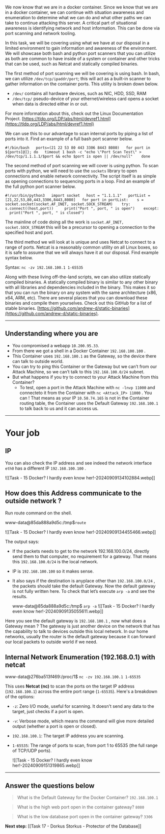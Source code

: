 We now know that we are in a docker container. Since we know that we are in a docker container, we can continue with situation awareness and enumeration to determine what we can do and what other paths we can take to continue attacking this server. A critical part of situational awareness is identifying network and host information. This can be done via port scanning and network tooling.  

In this task, we will be covering using what we have at our disposal in a limited environment to gain information and awareness of the environment. We will showcase both bash and python port scanners that you can utilize as both are common to have inside of a system or container and other tricks that can be used, such as Netcat and statically compiled binaries.  

The first method of port scanning we will be covering is using bash. In bash, we can utilize `/dev/tcp/ipaddr/port`; this will act as a built-in scanner to gather information on the container ports. This utility is broken down below.  

- `/dev/` contains all hardware devices, such as NIC, HDD, SSD, RAM
- `/dev/tcp/` pseudo-device of your ethernet/wireless card opens a socket when data is directed either in or out.

For more information about this, check out the Linux Documentation Project. [https://tldp.org/LDP/abs/html/devref1.html](https://tldp.org/LDP/abs/html/devref1.html)  

We can use this to our advantage to scan internal ports by piping a list of ports into it. Find an example of a full bash port scanner below.  

`#!/bin/bash   ports=(21 22 53 80 443 3306 8443 8080)   for port in ${ports[@]}; do   timeout 1 bash -c "echo \"Port Scan Test\" > /dev/tcp/1.1.1.1/$port && echo $port is open || /dev/null"    done`

The second method of port scanning we will cover is using python. To scan ports with python, we will need to use the `sockets` library to open connections and enable network connectivity. The script itself is as simple as opening connections to sequencing ports in a loop. Find an example of the full python port scanner below.  

`#!/usr/bin/python3   import socket   host = "1.1.1.1"   portList = [21,22,53,80,443,3306,8443,8080]   for port in portList:    s = socket.socket(socket.AF_INET, socket.SOCK_STREAM)    try:     s.connect((host,port))     print("Port ", port, " is open")    except:     print("Port ", port, " is closed")`

The mainline of code doing all the work is `socket.AF_INET, socket.SOCK_STREAM` this will be a precursor to opening a connection to the specified host and port.

The third method we will look at is unique and uses Netcat to connect to a range of ports. Netcat is a reasonably common utility on all Linux boxes, so it is safe to assume that we will always have it at our disposal. Find example syntax below.  

Syntax: `nc -zv 192.168.100.1 1-65535`

Along with these living off-the-land scripts, we can also utilize statically compiled binaries. A statically compiled binary is similar to any other binary with all libraries and dependencies included in the binary. This makes it so that you can run the binary on any system with the same architecture (x86, x64, ARM, etc). There are several places that you can download these binaries and compile them yourselves. Check out this GitHub for a list of stable binaries. [https://github.com/andrew-d/static-binaries](https://github.com/andrew-d/static-binaries).


---

## Understanding where you are

- You compromised a webapp `10.200.95.33`.
- From there we got a shell in a Docker Container `192.168.100.100` . 
- This Container uses `192.168.100.1` as the Gateway, so the device there can talk to outside world. 
- You can try to ping this Container or the Gateway but we can’t from our Attack Machine, so we can’t talk to this `192.168.100.0/24` subnet. 
- But what happens if you try to connect to your Attack Machine from this Container?
	- To test, open a port in the Attack Machine with `nc -lnvp 11000` and connecteto it from the Container with `nc <Attack_IP> 11000` .  You can ! That means as your IP `10.50.74.165` is not in the Container routing table, the Container uses the Default Gateway `192.168.100.1` to talk back to us and it can access us.


---

# Your job

## IP

You can also check the IP address and see indeed the network interface `eth0` has a different IP `192.168.100.100` .

![[Task - 15 Docker? I hardly even know her!-20240909134102884.webp]]


## How does this Address communicate to the outside network ?

Run route command on the shell.

www-data@85da888a9d5c:/tmp$`route`

![[Task - 15 Docker? I hardly even know her!-20240909134455466.webp]]

The output says: 
- If the packets needs to get to the network 192.168.100.0/24, directly send them to that computer, no requirement for a gateway. That means this `192.168.100.0/24` is the local network. 
- IP is `192.168.100.100` so it makes sense. 
- It also says if the destination is anyplace other than `192.168.100.0/24` , the packets should take the default Gateway. Now the default gateway is not fully written here. To check that let’s execute `arp -a` and see the results.

	www-data@85da888a9d5c:/tmp$ `arp -a`
	![[Task - 15 Docker? I hardly even know her!-20240909135055611.webp]]

Here you see the default gateway is `192.168.100.1` , now what does a Gateway mean ? 
The gateway is just another device on the network that has the capability to talk to devices outside this local network. In our home networks, usually the router is the default gateway because it can forward our local packets to outside world if we need.

## Internal Network Enumeration (192.168.0.1) with netcat

www-data@276ba513f469:/proc/1$ `nc -zv 192.168.100.1 1-65535`


This uses **Netcat (nc)** to scan the ports on the target IP address (`192.168.100.1`) across the entire port range (`1-65535`). Here's a breakdown of the options:

- `-z`: Zero I/O mode, useful for scanning. It doesn't send any data to the target, just checks if a port is open.
- `-v`: Verbose mode, which means the command will give more detailed output (whether a port is open or closed).
- `192.168.100.1`: The target IP address you are scanning.
- `1-65535`: The range of ports to scan, from port 1 to 65535 (the full range of TCP/UDP ports).

	![[Task - 15 Docker? I hardly even know her!-20240909151319865.webp]]


---

## Answer the questions below

> What is the Default Gateway for the Docker Container?
> `192.168.100.1`

> What is the high web port open in the container gateway?
> `8080`

> What is the low database port open in the container gateway?
> `3306`

**Next step:** [[Task 17 - Dorkus Storkus - Protector of the Database]]
